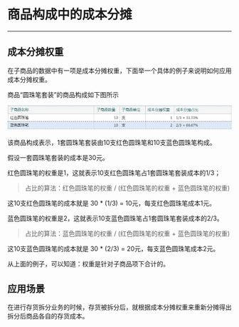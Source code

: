 # 商品构成中的成本分摊

---

## 成本分摊权重

在子商品的数据中有一项是成本分摊权重，下面举一个具体的例子来说明如何应用成本分摊权重。

商品“圆珠笔套装”的商品构成如下图所示

![](../assets/02-04-04-01.jpg)

该商品构成表示，1套圆珠笔套装由10支红色圆珠笔和10支蓝色圆珠笔构成。

假设一套圆珠笔套装的成本是30元。

红色圆珠笔的权重是1，这就表示10支红色圆珠笔占1套圆珠笔套装成本的1/3；
> 占比的算法：红色圆珠笔的权重 / (红色圆珠笔的权重 + 蓝色圆珠笔的权重)

这10支红色圆珠笔的成本就是 30 * (1/3) = 10元，每支红色圆珠笔成本1元。

蓝色圆珠笔的权重是2，这就表示10支蓝色圆珠笔占1套圆珠笔套装成本的2/3。
> 占比的算法：蓝色圆珠笔的权重 / (红色圆珠笔的权重 + 蓝色圆珠笔的权重)

这10支蓝色圆珠笔的成本就是 30 * (2/3) = 20元，每支蓝色圆珠笔成本2元。

从上面的例子，可以知道：权重是针对子商品项下合计的。


## 应用场景

在进行存货拆分业务的时候，存货被拆分后，就根据成本分摊权重来重新分摊得出拆分后商品各自的存货成本。

